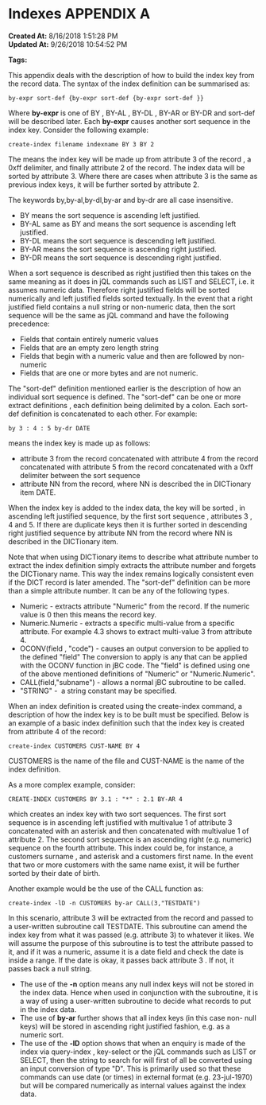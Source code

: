 # Indexes APPENDIX A

**Created At:** 8/16/2018 1:51:28 PM  
**Updated At:** 9/26/2018 10:54:52 PM  

**Tags:**
<badge text='index definitions' vertical='middle' />
<badge text='file indexing' vertical='middle' />

This appendix deals with the description of how to build the index key from the record data. The syntax of the index definition can be summarised as:

```
by-expr sort-def {by-expr sort-def {by-expr sort-def }}
```

Where **by-expr** is one of BY , BY-AL , BY-DL , BY-AR or BY-DR and sort-def will be described later. Each **by-expr** causes another sort sequence in the index key. Consider the following example:

```
create-index filename indexname BY 3 BY 2
```

The means the index key will be made up from attribute 3 of the record , a 0xff delimiter, and finally attribute 2 of the record. The index data will be sorted by attribute 3. Where there are cases when attribute 3 is the same as previous index keys, it will be further sorted by attribute 2.

The keywords by,by-al,by-dl,by-ar and by-dr are all case insensitive.

- BY means the sort sequence is ascending left justified.
- BY-AL same as BY and means the sort sequence is ascending left justified.
- BY-DL means the sort sequence is descending left justified.
- BY-AR means the sort sequence is ascending right justified.
- BY-DR means the sort sequence is descending right justified.


When a sort sequence is described as right justified then this takes on the same meaning as it does in jQL commands such as LIST and SELECT, i.e. it assumes numeric data. Therefore right justified fields will be sorted numerically and left justified fields sorted textually. In the event that a right justified field contains a null string or non-numeric data, then the sort sequence will be the same as jQL command and have the following precedence:

- Fields that contain entirely numeric values
- Fields that are an empty zero length string
- Fields that begin with a numeric value and then are followed by non-numeric
- Fields that are one or more bytes and are not numeric.


The "sort-def" definition mentioned earlier is the description of how an individual sort sequence is defined. The "sort-def" can be one or more extract definitions , each definition being delimited by a colon. Each sort-def definition is concatenated to each other. For example:

```
by 3 : 4 : 5 by-dr DATE
```

means the index key is made up as follows:

- attribute 3 from the record concatenated with attribute 4 from the record concatenated with attribute 5 from the record concatenated with a 0xff delimiter between the sort sequence
- attribute NN from the record, where NN is described the in DICTionary item DATE.


When the index key is added to the index data, the key will be sorted , in ascending left justified sequence, by the first sort sequence , attributes 3 , 4 and 5. If there are duplicate keys then it is further sorted in descending right justified sequence by attribute NN from the record where NN is described in the DICTionary item.

Note that when using DICTionary items to describe what attribute number to extract the index definition simply extracts the attribute number and forgets the DICTionary name. This way the index remains logically consistent even if the DICT record is later amended. The "sort-def" definition can be more than a simple attribute number. It can be any of the following types.

- Numeric - extracts attribute "Numeric" from the record. If the numeric value is 0 then this means the record key.
- Numeric.Numeric - extracts a specific multi-value from a specific attribute. For example 4.3 shows to extract multi-value 3 from attribute 4.
- OCONV(field , "code") - causes an output conversion to be applied to the defined "field" The conversion to apply is any that can be applied with the OCONV function in jBC code. The "field" is defined using one of the above mentioned definitions of "Numeric" or "Numeric.Numeric".
- CALL(field,"subname") - allows a normal jBC subroutine to be called.
- "STRING" -  a string constant may be specified.


When an index definition is created using the create-index command, a description of how the index key is to be built must be specified. Below is an example of a basic index definition such that the index key is created from attribute 4 of the record:

```
create-index CUSTOMERS CUST-NAME BY 4
```

CUSTOMERS is the name of the file and CUST-NAME is the name of the index definition.

As a more complex example, consider:

```
CREATE-INDEX CUSTOMERS BY 3.1 : "*" : 2.1 BY-AR 4
```

which creates an index key with two sort sequences. The first sort sequence is in ascending left justified with multivalue 1 of attribute 3 concatenated with an asterisk and then concatenated with multivalue 1 of attribute 2. The second sort sequence is an ascending right (e.g. numeric) sequence on the fourth attribute. This index could be, for instance, a customers surname , and asterisk and a customers first name. In the event that two or more customers with the same name exist, it will be further sorted by their date of birth.

Another example would be the use of the CALL function as:

```
create-index -lD -n CUSTOMERS by-ar CALL(3,"TESTDATE")
```

In this scenario, attribute 3 will be extracted from the record and passed to a user-written subroutine call TESTDATE. This subroutine can amend the index key from what it was passed (e.g. attribute 3) to whatever it likes. We will assume the purpose of this subroutine is to test the attribute passed to it, and if it was a numeric, assume it is a date field and check the date is inside a range. If the date is okay, it passes back attribute 3 . If not, it passes back a null string.

- The use of the **-n** option means any null index keys will not be stored in the index data. Hence when used in conjunction with the subroutine, it is a way of using a user-written subroutine to decide what records to put in the index data.
- The use of **by-ar** further shows that all index keys (in this case non- null keys) will be stored in ascending right justified fashion, e.g. as a numeric sort.
- The use of the **-lD** option shows that when an enquiry is made of the index via query-index , key-select or the jQL commands such as LIST or SELECT, then the string to search for will first of all be converted using an input conversion of type "D". This is primarily used so that these commands can use date (or times) in external format (e.g. 23-jul-1970) but will be compared numerically as internal values against the index data.

